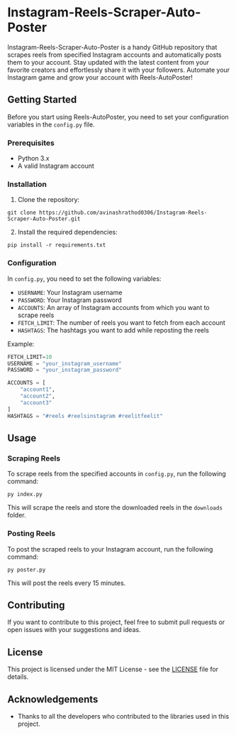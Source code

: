 # Instagram-Reels-Scraper-Auto-Poster
Instagram-Reels-Scraper-Auto-Poster is a handy GitHub repository that scrapes reels from specified Instagram accounts and automatically posts them to your account. Stay updated with the latest content from your favorite creators and effortlessly share it with your followers. Automate your Instagram game and grow your account with Reels-AutoPoster!

## Getting Started

Before you start using Reels-AutoPoster, you need to set your configuration variables in the `config.py` file.

### Prerequisites

- Python 3.x
- A valid Instagram account

### Installation

1. Clone the repository:

```
git clone https://github.com/avinashrathod0306/Instagram-Reels-Scraper-Auto-Poster.git
```

2. Install the required dependencies:

```
pip install -r requirements.txt
```

### Configuration

In `config.py`, you need to set the following variables:

- `USERNAME`: Your Instagram username
- `PASSWORD`: Your Instagram password
- `ACCOUNTS`: An array of Instagram accounts from which you want to scrape reels
- `FETCH_LIMIT`: The number of reels you want to fetch from each account
- `HASHTAGS`: The hashtags you want to add while reposting the reels

Example:

```python
FETCH_LIMIT=10
USERNAME = "your_instagram_username"
PASSWORD = "your_instagram_password"

ACCOUNTS = [
    "account1",
    "account2",
    "account3"
]
HASHTAGS = "#reels #reelsinstagram #reelitfeelit"
```

## Usage

### Scraping Reels

To scrape reels from the specified accounts in `config.py`, run the following command:

```
py index.py
```

This will scrape the reels and store the downloaded reels in the `downloads` folder.

### Posting Reels

To post the scraped reels to your Instagram account, run the following command:

```
py poster.py
```

This will post the reels every 15 minutes.

## Contributing

If you want to contribute to this project, feel free to submit pull requests or open issues with your suggestions and ideas.

## License

This project is licensed under the MIT License - see the [LICENSE](LICENSE) file for details.

## Acknowledgements

- Thanks to all the developers who contributed to the libraries used in this project.

